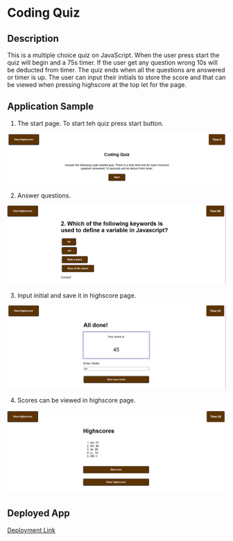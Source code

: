 # Coding Quiz

## Description
This is a multiple choice quiz on JavaScript. When the user press start the quiz will begin and a 75s timer. If the user get any question wrong 10s will be deducted from timer. The quiz ends when all the questions are answered or timer is up. The user can input their initials to store the score and that can be viewed when pressing highscore at the top let for the page.

## Application Sample
1. The start page. To start teh quiz press start button.
<img src="./images/Screenshot 2023-11-01 012417.png">

2. Answer questions.
<img src="./images/Screenshot 2023-11-01 012754.png">

3. Input initial and save it in highscore page.
<img src="./images/Screenshot 2023-11-01 013119.png">

4. Scores can be viewed in highscore page.
<img src="./images/Screenshot 2023-11-01 012849.png">


## Deployed App
[Deployment Link](https://karina-yuk.github.io/Coding-Quiz/)